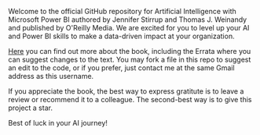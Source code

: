 Welcome to the official GitHub repository for Artificial Intelligence with Microsoft Power BI authored by Jennifer Stirrup and Thomas J. Weinandy and published by O'Reilly Media. We are excited for you to level up your AI and Power BI skills to make a data-driven impact at your organization.

[Here](https://learning.oreilly.com/library/view/artificial-intelligence-with/9781098112745/) you can find out more about the book, including the Errata where you can suggest changes to the text. You may fork a file in this repo to suggest an edit to the code, or if you prefer, just contact me at the same Gmail address as this username. 

If you appreciate the book, the best way to express gratitute is to leave a review or recommend it to a colleague. The second-best way is to give this project a star. 

Best of luck in your AI journey!
